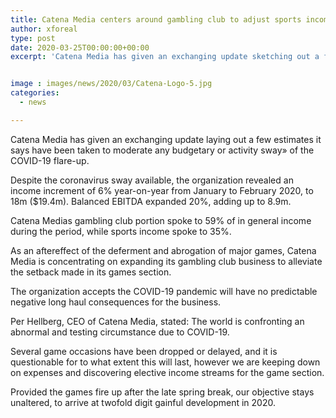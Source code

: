 ```yaml
---
title: Catena Media centers around gambling club to adjust sports income shortfall
author: xforeal 
type: post
date: 2020-03-25T00:00:00+00:00
excerpt: 'Catena Media has given an exchanging update sketching out a few estimates it says have been taken to moderate any money related or activity sway" of the COVID-19 outbreak '


image : images/news/2020/03/Catena-Logo-5.jpg
categories:
  - news

---
```

Catena Media has given an exchanging update laying out a few estimates it says have been taken to moderate any budgetary or activity sway&#187; of the COVID-19 flare-up. 

Despite the coronavirus sway available, the organization revealed an income increment of 6&percnt; year-on-year from January to February 2020, to 18m ($19.4m). Balanced EBITDA expanded 20&percnt;, adding up to 8.9m. 

Catena Medias gambling club portion spoke to 59&percnt; of in general income during the period, while sports income spoke to 35&percnt;. 

As an aftereffect of the deferment and abrogation of major games, Catena Media is concentrating on expanding its gambling club business to alleviate the setback made in its games section. 

The organization accepts the COVID-19 pandemic will have no predictable negative long haul consequences for the business. 

Per Hellberg, CEO of Catena Media, stated: The world is confronting an abnormal and testing circumstance due to COVID-19. 

Several game occasions have been dropped or delayed, and it is questionable for to what extent this will last, however we are keeping down on expenses and discovering elective income streams for the game section. 

Provided the games fire up after the late spring break, our objective stays unaltered, to arrive at twofold digit gainful development in 2020.